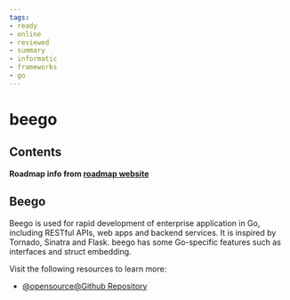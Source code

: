 ```yaml
---
tags:
- ready
- online
- reviewed
- summary
- informatic
- frameworks
- go
---
```


# beego

## Contents

__Roadmap info from [roadmap website](https://roadmap.sh/golang/go-web-frameworks/beego)__

## Beego

Beego is used for rapid development of enterprise application in Go, including RESTful APIs, web apps and backend services. It is inspired by Tornado, Sinatra and Flask. beego has some Go-specific features such as interfaces and struct embedding.

Visit the following resources to learn more:

- [@opensource@Github Repository](https://github.com/beego/beego)
